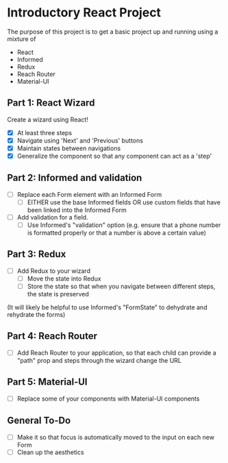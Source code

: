# Introductory React Project

The purpose of this project is to get a basic project up and running using a mixture of
- React
- Informed
- Redux
- Reach Router
- Material-UI

## Part 1: React Wizard
Create a wizard using React!
- [x] At least three steps
- [x] Navigate using 'Next' and 'Previous' buttons
- [x] Maintain states between navigations
- [x] Generalize the component so that any component can act as a 'step'

## Part 2: Informed and validation
- [ ] Replace each Form element with an Informed Form	
	- [ ] EITHER use the base Informed fields OR use custom fields that have been linked into the Informed Form
- [ ] Add validation for a field.
	- [ ] Use Informed's "validation" option (e.g. ensure that a phone number is formatted properly or that a number is above a certain value)

## Part 3: Redux
- [ ] Add Redux to your wizard
	- [ ] Move the state into Redux
	- [ ] Store the state so that when you navigate between different steps, the state is preserved

(It will likely be helpful to use Informed's "FormState" to dehydrate and rehydrate the forms)

## Part 4: Reach Router
- [ ] Add Reach Router to your application, so that each child can provide a "path" prop and steps through the wizard change the URL

## Part 5: Material-UI
- [ ] Replace some of your components with Material-UI components

## General To-Do
- [ ] Make it so that focus is automatically moved to the input on each new Form
- [ ] Clean up the aesthetics
